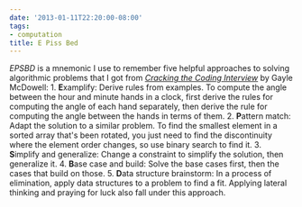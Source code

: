 ```yaml
---
date: '2013-01-11T22:20:00-08:00'
tags:
- computation
title: E Piss Bed
---
```


*EPSBD* is a mnemonic I use to remember five helpful approaches to solving algorithmic problems that I got from *[Cracking the Coding Interview](http://www.amazon.com/dp/098478280X)* by Gayle McDowell: 1\. **E**xamplify: Derive rules from examples. To compute the angle between the hour and minute hands in a clock, first derive the rules for computing the angle of each hand separately, then derive the rule for computing the angle between the hands in terms of them. 2\. **P**attern match: Adapt the solution to a similar problem. To find the smallest element in a sorted array that's been rotated, you just need to find the discontinuity where the element order changes, so use binary search to find it. 3\. **S**implify and generalize: Change a constraint to simplify the solution, then generalize it. 4\. **B**ase case and build: Solve the base cases first, then the cases that build on those. 5\. **D**ata structure brainstorm: In a process of elimination, apply data structures to a problem to find a fit. Applying lateral thinking and praying for luck also fall under this approach.
